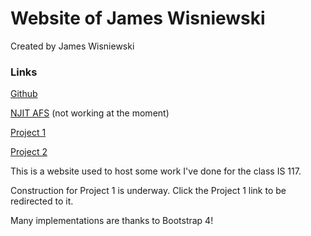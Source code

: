 # Website of James Wisniewski
Created by James Wisniewski

### Links

[Github](https://jimsgims.github.io/MyWebsite_IS117/)

[NJIT AFS](https://web.njit.edu/~jsw36/is117mywebsite/docs/index.html) (not working at the moment)

[Project 1](https://jimsgims.github.io/MyWebsite_IS117/project1.html)

[Project 2](https://jimsgims.github.io/MyWebsite_IS117/project2.html)

This is a website used to host some work I've done for the class IS 117.

Construction for Project 1 is underway. Click the Project 1 link to be redirected to it.

Many implementations are thanks to Bootstrap 4!